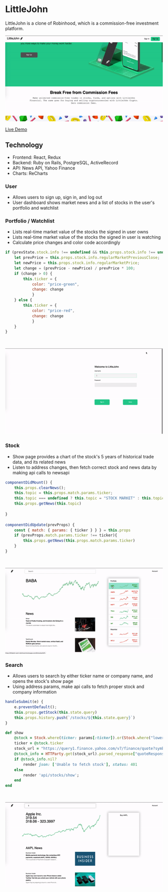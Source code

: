 # LittleJohn
LittleJohn is a clone of Robinhood, which is  a commission-free investment platform.

![Main](./readme/main.gif)

[Live Demo](https://littlejohn-and-robinhood.herokuapp.com/)

## Technology
* Frontend: React, Redux
* Backend: Ruby on Rails, PostgreSQL, ActiveRecord
* API: News API, Yahoo Finance
* Charts: ReCharts

### User
* Allows users to sign up, sign in, and log out
* User dashboard shows market news and a list of stocks in the user's portfolio and watchlist

### Portfolio / Watchlist
* Lists real-time market value of the stocks the signed in user owns
* Lists real-time market value of the stocks the signed in user is watching
* Calculate price changes and color code accordingly

``` javascript
if (prevState.stock.info !== undefined && this.props.stock.info !== undefined) {
    let prevPrice = this.props.stock.info.regularMarketPreviousClose;
    let newPrice = this.props.stock.info.regularMarketPrice;
    let change = (prevPrice - newPrice) / prevPrice * 100;
    if (change > 0) {
        this.ticker = { 
            color: "price-green",
            change: change
            }
    } else {
        this.ticker = { 
            color: "price-red",
            change: change
            }
    }
}
```
<br>

![portfolio](./readme/portfolio.gif)

### Stock 
* Show page provides a chart of the stock's 5 years of historical trade data, and its related news
* Listen to address changes, then fetch correct stock and news data by making api calls to newsapi

``` javascript
componentDidMount() {
    this.props.clearNews();
    this.topic = this.props.match.params.ticker;
    this.topic === undefined ? this.topic = "STOCK MARKET" : this.topic;
    this.props.getNews(this.topic)

}

componentDidUpdate(prevProps) {
    const { match: { params: { ticker } } } = this.props
    if (prevProps.match.params.ticker !== ticker){
        this.props.getNews(this.props.match.params.ticker)
    }
}
```
<br>

![show](./readme/show.gif)

### Search
* Allows users to search by either ticker name or company name, and opens the stock's show page
* Using address params, make api calls to fetch proper stock and company information

``` javascript
handleSubmit(e) {
    e.preventDefault();
    this.props.getStock(this.state.query)
    this.props.history.push(`/stocks/${this.state.query}`)
}
```
``` ruby
def show
    @stock = Stock.where(ticker: params[:ticker]).or(Stock.where("lower(name) like ?", "%#{params[:ticker]}%".downcase)).first
    ticker = @stock.ticker
    stock_url = "https://query1.finance.yahoo.com/v7/finance/quote?symbols=#{ticker}"
    @stock_info = HTTParty.get(stock_url).parsed_response["quoteResponse"]["result"][0]
    if @stock_info.nil?
        render json: ['Unable to fetch stock'], status: 401
    else
        render 'api/stocks/show';
    end
end
```

<br>

![search](./readme/search.gif)



